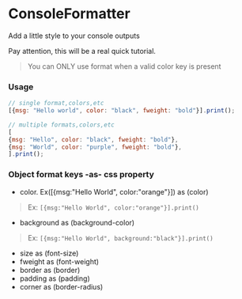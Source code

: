 # ConsoleFormatter
Add a little style to your console outputs

Pay attention, this will be a real quick tutorial.

> You can ONLY use format when a valid color key is present

### Usage
```javascript
// single format,colors,etc
[{msg: "Hello world", color: "black", fweight: "bold"}].print();

// multiple formats,colors,etc
[
{msg: "Hello", color: "black", fweight: "bold"},
{msg: "World", color: "purple", fweight: "bold"},
].print();
```


### Object format keys -as- css property
- color. Ex([{msg:"Hello World", color:"orange"}]) as (color)
> Ex: ```[{msg:"Hello World", color:"orange"}].print()```
- background as (background-color)
> Ex: ```[{msg:"Hello World", background:"black"}].print()```
- size as (font-size)
- fweight as (font-weight)
- border as (border)
- padding as (padding)
- corner as (border-radius)
